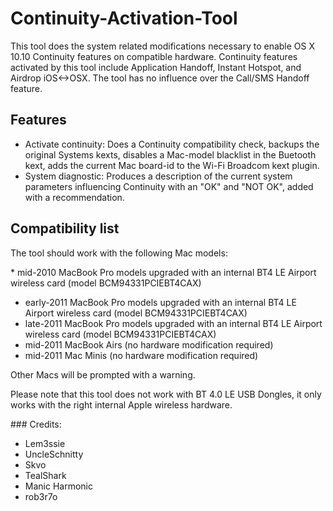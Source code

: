Continuity-Activation-Tool
=========================

This tool does the system related modifications necessary to enable OS X 10.10 Continuity features on compatible hardware. Continuity features activated by this tool include Application Handoff, Instant Hotspot, and Airdrop iOS<->OSX.
The tool has no influence over the Call/SMS Handoff feature.

## Features
* Activate continuity: Does a Continuity compatibility check, backups the original Systems kexts, disables a Mac-model blacklist in the Buetooth kext, adds the current Mac board-id to the Wi-Fi Broadcom kext plugin. 
* System diagnostic: Produces a description of the current system parameters influencing Continuity with an "OK" and "NOT OK", added with a recommendation.

## Compatibility list
The tool should work with the following Mac models:

* mid-2010 MacBook Pro models upgraded with an internal BT4 LE Airport wireless card (model BCM94331PCIEBT4CAX)
* early-2011 MacBook Pro models upgraded with an internal BT4 LE Airport wireless card (model BCM94331PCIEBT4CAX)
* late-2011 MacBook Pro models upgraded with an internal BT4 LE Airport wireless card (model BCM94331PCIEBT4CAX)
* mid-2011 MacBook Airs (no hardware modification required)
* mid-2011 Mac Minis (no hardware modification required)

Other Macs will be prompted with a warning.

Please note that this tool does not work with BT 4.0 LE USB Dongles, it only works with the right internal Apple wireless hardware.

### Credits:
* Lem3ssie
* UncleSchnitty
* Skvo
* TealShark
* Manic Harmonic
* rob3r7o